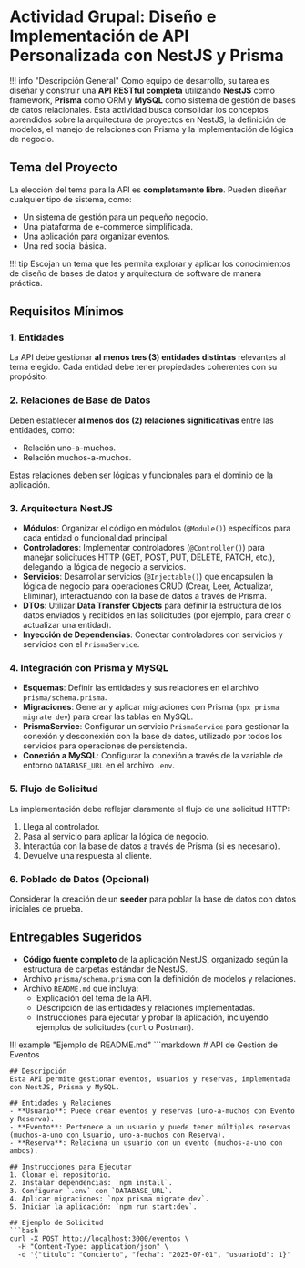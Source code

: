 # Actividad Grupal: Diseño e Implementación de API Personalizada con NestJS y Prisma

!!! info "Descripción General"
    Como equipo de desarrollo, su tarea es diseñar y construir una **API RESTful completa** utilizando **NestJS** como framework, **Prisma** como ORM y **MySQL** como sistema de gestión de bases de datos relacionales. Esta actividad busca consolidar los conceptos aprendidos sobre la arquitectura de proyectos en NestJS, la definición de modelos, el manejo de relaciones con Prisma y la implementación de lógica de negocio.

## Tema del Proyecto

La elección del tema para la API es **completamente libre**. Pueden diseñar cualquier tipo de sistema, como:

- Un sistema de gestión para un pequeño negocio.
- Una plataforma de e-commerce simplificada.
- Una aplicación para organizar eventos.
- Una red social básica.

!!! tip
    Escojan un tema que les permita explorar y aplicar los conocimientos de diseño de bases de datos y arquitectura de software de manera práctica.

## Requisitos Mínimos

### 1. Entidades
La API debe gestionar **al menos tres (3) entidades distintas** relevantes al tema elegido. Cada entidad debe tener propiedades coherentes con su propósito.

### 2. Relaciones de Base de Datos
Deben establecer **al menos dos (2) relaciones significativas** entre las entidades, como:

- Relación uno-a-muchos.
- Relación muchos-a-muchos.

Estas relaciones deben ser lógicas y funcionales para el dominio de la aplicación.

### 3. Arquitectura NestJS
- **Módulos**: Organizar el código en módulos (`@Module()`) específicos para cada entidad o funcionalidad principal.
- **Controladores**: Implementar controladores (`@Controller()`) para manejar solicitudes HTTP (GET, POST, PUT, DELETE, PATCH, etc.), delegando la lógica de negocio a servicios.
- **Servicios**: Desarrollar servicios (`@Injectable()`) que encapsulen la lógica de negocio para operaciones CRUD (Crear, Leer, Actualizar, Eliminar), interactuando con la base de datos a través de Prisma.
- **DTOs**: Utilizar **Data Transfer Objects** para definir la estructura de los datos enviados y recibidos en las solicitudes (por ejemplo, para crear o actualizar una entidad).
- **Inyección de Dependencias**: Conectar controladores con servicios y servicios con el `PrismaService`.

### 4. Integración con Prisma y MySQL
- **Esquemas**: Definir las entidades y sus relaciones en el archivo `prisma/schema.prisma`.
- **Migraciones**: Generar y aplicar migraciones con Prisma (`npx prisma migrate dev`) para crear las tablas en MySQL.
- **PrismaService**: Configurar un servicio `PrismaService` para gestionar la conexión y desconexión con la base de datos, utilizado por todos los servicios para operaciones de persistencia.
- **Conexión a MySQL**: Configurar la conexión a través de la variable de entorno `DATABASE_URL` en el archivo `.env`.

### 5. Flujo de Solicitud
La implementación debe reflejar claramente el flujo de una solicitud HTTP:

1. Llega al controlador.
2. Pasa al servicio para aplicar la lógica de negocio.
3. Interactúa con la base de datos a través de Prisma (si es necesario).
4. Devuelve una respuesta al cliente.

### 6. Poblado de Datos (Opcional)
Considerar la creación de un **seeder** para poblar la base de datos con datos iniciales de prueba.

## Entregables Sugeridos

- **Código fuente completo** de la aplicación NestJS, organizado según la estructura de carpetas estándar de NestJS.
- Archivo `prisma/schema.prisma` con la definición de modelos y relaciones.
- Archivo `README.md` que incluya:
  - Explicación del tema de la API.
  - Descripción de las entidades y relaciones implementadas.
  - Instrucciones para ejecutar y probar la aplicación, incluyendo ejemplos de solicitudes (`curl` o Postman).

!!! example "Ejemplo de README.md"
    ```markdown
    # API de Gestión de Eventos

    ## Descripción
    Esta API permite gestionar eventos, usuarios y reservas, implementada con NestJS, Prisma y MySQL.

    ## Entidades y Relaciones
    - **Usuario**: Puede crear eventos y reservas (uno-a-muchos con Evento y Reserva).
    - **Evento**: Pertenece a un usuario y puede tener múltiples reservas (muchos-a-uno con Usuario, uno-a-muchos con Reserva).
    - **Reserva**: Relaciona un usuario con un evento (muchos-a-uno con ambos).

    ## Instrucciones para Ejecutar
    1. Clonar el repositorio.
    2. Instalar dependencias: `npm install`.
    3. Configurar `.env` con `DATABASE_URL`.
    4. Aplicar migraciones: `npx prisma migrate dev`.
    5. Iniciar la aplicación: `npm run start:dev`.

    ## Ejemplo de Solicitud
    ```bash
    curl -X POST http://localhost:3000/eventos \
      -H "Content-Type: application/json" \
      -d '{"titulo": "Concierto", "fecha": "2025-07-01", "usuarioId": 1}'